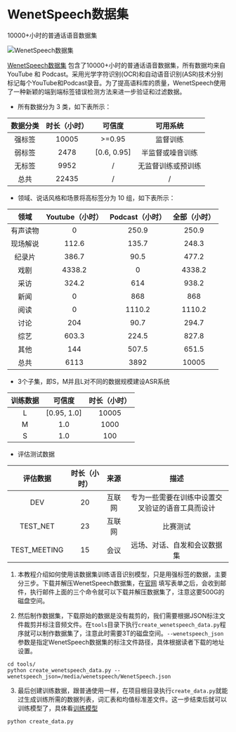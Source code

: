 # WenetSpeech数据集

10000+小时的普通话语音数据集

![WenetSpeech数据集](./images/wenetspeech.jpg)

[WenetSpeech数据集](https://wenet-e2e.github.io/WenetSpeech/) 包含了10000+小时的普通话语音数据集，所有数据均来自 YouTube 和 Podcast。采用光学字符识别(OCR)和自动语音识别(ASR)技术分别标记每个YouTube和Podcast录音。为了提高语料库的质量，WenetSpeech使用了一种新颖的端到端标签错误检测方法来进一步验证和过滤数据。

 - 所有数据分为 3 类，如下表所示：

| 数据分类 | 时长（小时） |     可信度     |   可用系统    |
|:----:|:------:|:-----------:|:---------:|
| 强标签  | 10005  |   \>=0.95   |   监督训练    |
| 弱标签  |  2478  | [0.6, 0.95] | 半监督或噪音训练  |
| 无标签  |  9952  |      /      | 无监督训练或预训练 |
|  总共  | 22435  |      /      |     /     |

 - 领域、说话风格和场景将高标签分为 10 组，如下表所示：

|  领域  | Youtube（小时） | Podcast（小时） | 全部（小时） |
|:----:|:-----------:|:-----------:|:------:|
| 有声读物 |      0      |    250.9    | 250.9  |
| 现场解说 |    112.6    |    135.7    | 248.3  |
| 纪录片  |    386.7    |    90.5     | 477.2  |
|  戏剧  |   4338.2    |      0      | 4338.2 |
|  采访  |    324.2    |     614     | 938.2  |
|  新闻  |      0      |     868     |  868   |
|  阅读  |      0      |   1110.2    | 1110.2 |
|  讨论  |     204     |    90.7     | 294.7  |
|  综艺  |    603.3    |    224.5    | 827.8  |
|  其他  |     144     |    507.5    | 651.5  |
|  总共  |    6113     |    3892     | 10005  |

 - 3个子集，即S，M并且L对不同的数据规模建设ASR系统

| 训练数据 |     可信度     | 时长（小时） |
|:----:|:-----------:|:------:|
|  L   | [0.95, 1.0] | 10005  |
|  M   |     1.0     |  1000  |
|  S   |     1.0     |  100   |

 - 评估测试数据

|     评估数据      | 时长（小时） | 来源  |            描述            |
|:-------------:|:------:|:---:|:------------------------:|
|      DEV      |   20   | 互联网 | 专为一些需要在训练中设置交叉验证的语音工具而设计 |
|   TEST\_NET   |   23   | 互联网 |           比赛测试           |
| TEST\_MEETING |   15   | 会议  |      远场、对话、自发和会议数据集      |


1. 本教程介绍如何使用该数据集训练语音识别模型，只是用强标签的数据，主要分三步。下载并解压WenetSpeech数据集，在[官网](https://wenet-e2e.github.io/WenetSpeech/#download) 填写表单之后，会收到邮件，执行邮件上面的三个命令就可以下载并解压数据集了，注意这要500G的磁盘空间。

2. 然后制作数据集，下载原始的数据是没有裁剪的，我们需要根据JSON标注文件裁剪并标注音频文件。在`tools`目录下执行`create_wenetspeech_data.py`程序就可以制作数据集了，注意此时需要3T的磁盘空间。`--wenetspeech_json`参数是指定WenetSpeech数据集的标注文件路径，具体根据读者下载的地址设置。
```shell
cd tools/
python create_wenetspeech_data.py --wenetspeech_json=/media/wenetspeech/WenetSpeech.json
```

3. 最后创建训练数据，跟普通使用一样，在项目根目录执行`create_data.py`就能过生成训练所需的数据列表，词汇表和均值标准差文件。这一步结束后就可以训练模型了，具体看[训练模型](./train.md)
```shell
python create_data.py
```
